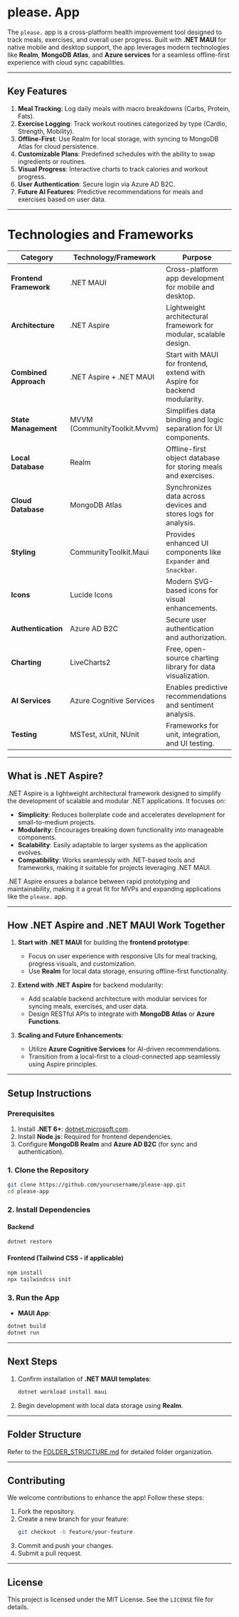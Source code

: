 
# **please. App**

The `please.` app is a cross-platform health improvement tool designed to track meals, exercises, and overall user progress. Built with **.NET MAUI** for native mobile and desktop support, the app leverages modern technologies like **Realm**, **MongoDB Atlas**, and **Azure services** for a seamless offline-first experience with cloud sync capabilities.

---

## **Key Features**
1. **Meal Tracking**: Log daily meals with macro breakdowns (Carbs, Protein, Fats).
2. **Exercise Logging**: Track workout routines categorized by type (Cardio, Strength, Mobility).
3. **Offline-First**: Use Realm for local storage, with syncing to MongoDB Atlas for cloud persistence.
4. **Customizable Plans**: Predefined schedules with the ability to swap ingredients or routines.
5. **Visual Progress**: Interactive charts to track calories and workout progress.
6. **User Authentication**: Secure login via Azure AD B2C.
7. **Future AI Features**: Predictive recommendations for meals and exercises based on user data.

---

# **Technologies and Frameworks**

| **Category**             | **Technology/Framework**      | **Purpose**                                                        |
|--------------------------|-------------------------------|--------------------------------------------------------------------|
| **Frontend Framework**    | .NET MAUI                    | Cross-platform app development for mobile and desktop.             |
| **Architecture**          | .NET Aspire                  | Lightweight architectural framework for modular, scalable design.  |
| **Combined Approach**     | .NET Aspire + .NET MAUI      | Start with MAUI for frontend, extend with Aspire for backend modularity. |
| **State Management**      | MVVM (CommunityToolkit.Mvvm) | Simplifies data binding and logic separation for UI components.    |
| **Local Database**        | Realm                        | Offline-first object database for storing meals and exercises.     |
| **Cloud Database**        | MongoDB Atlas                | Synchronizes data across devices and stores logs for analysis.     |
| **Styling**               | CommunityToolkit.Maui        | Provides enhanced UI components like `Expander` and `Snackbar`.    |
| **Icons**                 | Lucide Icons                 | Modern SVG-based icons for visual enhancements.                    |
| **Authentication**        | Azure AD B2C                 | Secure user authentication and authorization.                      |
| **Charting**              | LiveCharts2                  | Free, open-source charting library for data visualization.         |
| **AI Services**           | Azure Cognitive Services     | Enables predictive recommendations and sentiment analysis.         |
| **Testing**               | MSTest, xUnit, NUnit         | Frameworks for unit, integration, and UI testing.                  |

---

## **What is .NET Aspire?**
.NET Aspire is a lightweight architectural framework designed to simplify the development of scalable and modular .NET applications. It focuses on:
- **Simplicity**: Reduces boilerplate code and accelerates development for small-to-medium projects.
- **Modularity**: Encourages breaking down functionality into manageable components.
- **Scalability**: Easily adaptable to larger systems as the application evolves.
- **Compatibility**: Works seamlessly with .NET-based tools and frameworks, making it suitable for projects leveraging .NET MAUI.

.NET Aspire ensures a balance between rapid prototyping and maintainability, making it a great fit for MVPs and expanding applications like the `please.` app.

---

## **How .NET Aspire and .NET MAUI Work Together**

1. **Start with .NET MAUI** for building the **frontend prototype**:
   - Focus on user experience with responsive UIs for meal tracking, progress visuals, and customization.
   - Use **Realm** for local data storage, ensuring offline-first functionality.

2. **Extend with .NET Aspire** for backend modularity:
   - Add scalable backend architecture with modular services for syncing meals, exercises, and user data.
   - Design RESTful APIs to integrate with **MongoDB Atlas** or **Azure Functions**.

3. **Scaling and Future Enhancements**:
   - Utilize **Azure Cognitive Services** for AI-driven recommendations.
   - Transition from a local-first to a cloud-connected app seamlessly using Aspire principles.

---

## **Setup Instructions**

### Prerequisites
1. Install **.NET 6+**: [dotnet.microsoft.com](https://dotnet.microsoft.com/).
2. Install **Node.js**: Required for frontend dependencies.
3. Configure **MongoDB Realm** and **Azure AD B2C** (for sync and authentication).

### **1. Clone the Repository**
```bash
git clone https://github.com/yourusername/please-app.git
cd please-app
```

### **2. Install Dependencies**

#### Backend
```bash
dotnet restore
```

#### Frontend (Tailwind CSS - if applicable)
```bash
npm install
npx tailwindcss init
```

### **3. Run the App**
- **MAUI App**:
```bash
dotnet build
dotnet run
```

---

## **Next Steps**
1. Confirm installation of **.NET MAUI templates**:
   ```bash
   dotnet workload install maui
   ```
2. Begin development with local data storage using **Realm**.

---

## **Folder Structure**
Refer to the [FOLDER_STRUCTURE.md](FOLDER_STRUCTURE.md) for detailed folder organization.

---

## **Contributing**
We welcome contributions to enhance the app! Follow these steps:
1. Fork the repository.
2. Create a new branch for your feature:
   ```bash
   git checkout -b feature/your-feature
   ```
3. Commit and push your changes.
4. Submit a pull request.

---

## **License**
This project is licensed under the MIT License. See the `LICENSE` file for details.
